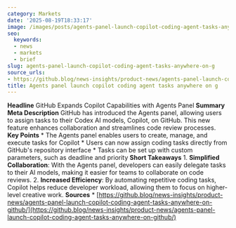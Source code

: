 ```yaml
---
category: Markets
date: '2025-08-19T18:33:17'
image: /images/posts/agents-panel-launch-copilot-coding-agent-tasks-anywhere-on-g.png
seo:
  keywords:
  - news
  - markets
  - brief
slug: agents-panel-launch-copilot-coding-agent-tasks-anywhere-on-g
source_urls:
- https://github.blog/news-insights/product-news/agents-panel-launch-copilot-coding-agent-tasks-anywhere-on-github/
title: Agents panel launch copilot coding agent tasks anywhere on g
---
```


**Headline** GitHub Expands Copilot Capabilities with Agents Panel  **Summary Meta Description** GitHub has introduced the Agents panel, allowing users to assign tasks to their Codex AI models, Copilot, on GitHub. This new feature enhances collaboration and streamlines code review processes.  **Key Points**  * The Agents panel enables users to create, manage, and execute tasks for Copilot * Users can now assign coding tasks directly from GitHub's repository interface * Tasks can be set up with custom parameters, such as deadline and priority  **Short Takeaways**  1. **Simplified Collaboration**: With the Agents panel, developers can easily delegate tasks to their AI models, making it easier for teams to collaborate on code reviews. 2. **Increased Efficiency**: By automating repetitive coding tasks, Copilot helps reduce developer workload, allowing them to focus on higher-level creative work.  **Sources** * [https://github.blog/news-insights/product-news/agents-panel-launch-copilot-coding-agent-tasks-anywhere-on-github/](https://github.blog/news-insights/product-news/agents-panel-launch-copilot-coding-agent-tasks-anywhere-on-github/)